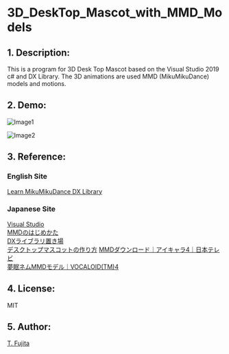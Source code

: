 # 3D_DeskTop_Mascot_with_MMD_Models
## 1. Description:
This is a program for 3D Desk Top Mascot based on the Visual Studio 2019 c# and DX Library. The 3D animations are used MMD (MikuMikuDance) models and motions.

## 2. Demo:

![Image1](https://to-fujita.github.io/Images/DeskTopMascot.png "Image for DesdkTop Mascot")

![Image2](https://to-fujita.github.io/Images/DeskTopMascot_Setting.png "Image for Setting of DeskTop Mascot")

## 3. Reference:
### English Site
[Learn MikuMikuDance ](https://learnmmd.com) 
[DX Library](http://nagarei.github.io/DxLibEx/index.html)  
 

### Japanese Site
[Visual Studio](https://visualstudio.microsoft.com/ja/)  
[MMDのはじめかた](https://w.atwiki.jp/vpvpwiki/pages/187.html)  
[DXライブラリ置き場](https://dxlib.xsrv.jp/)  
[デスクトップマスコットの作り方](https://qiita.com/massoumen/items/2985a0fb30472b97a590)
[MMDダウンロード｜アイキャラ4｜日本テレビ](https://www.ntv.co.jp/ichara/mmd.html)  
[夢眠ネムMMDモデル｜VOCALOID(TM)4](https://nemurion.com/download/)  

## 4. License:
MIT

## 5. Author:
[T. Fujita](https://github.com/To-Fujita)
